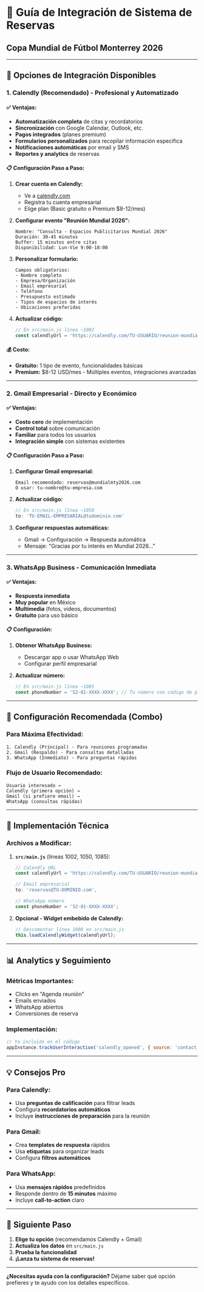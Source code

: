 # 📅 Guía de Integración de Sistema de Reservas
## Copa Mundial de Fútbol Monterrey 2026

---

## 🎯 Opciones de Integración Disponibles

### **1. Calendly (Recomendado) - Profesional y Automatizado**

#### ✅ **Ventajas:**
- **Automatización completa** de citas y recordatorios
- **Sincronización** con Google Calendar, Outlook, etc.
- **Pagos integrados** (planes premium)
- **Formularios personalizados** para recopilar información específica
- **Notificaciones automáticas** por email y SMS
- **Reportes y analytics** de reservas

#### 📋 **Configuración Paso a Paso:**

1. **Crear cuenta en Calendly:**
   - Ve a [calendly.com](https://calendly.com)
   - Registra tu cuenta empresarial
   - Elige plan (Basic gratuito o Premium $8-12/mes)

2. **Configurar evento "Reunión Mundial 2026":**
   ```
   Nombre: "Consulta - Espacios Publicitarios Mundial 2026"
   Duración: 30-45 minutos
   Buffer: 15 minutos entre citas
   Disponibilidad: Lun-Vie 9:00-18:00
   ```

3. **Personalizar formulario:**
   ```
   Campos obligatorios:
   - Nombre completo
   - Empresa/Organización
   - Email empresarial
   - Teléfono
   - Presupuesto estimado
   - Tipos de espacios de interés
   - Ubicaciones preferidas
   ```

4. **Actualizar código:**
   ```javascript
   // En src/main.js línea ~1002
   const calendlyUrl = 'https://calendly.com/TU-USUARIO/reunion-mundial-2026';
   ```

#### 💰 **Costo:** 
- **Gratuito:** 1 tipo de evento, funcionalidades básicas
- **Premium:** $8-12 USD/mes - Múltiples eventos, integraciones avanzadas

---

### **2. Gmail Empresarial - Directo y Económico**

#### ✅ **Ventajas:**
- **Costo cero** de implementación
- **Control total** sobre comunicación
- **Familiar** para todos los usuarios
- **Integración simple** con sistemas existentes

#### 📋 **Configuración Paso a Paso:**

1. **Configurar Gmail empresarial:**
   ```
   Email recomendado: reservas@mundialmty2026.com
   O usar: tu-nombre@tu-empresa.com
   ```

2. **Actualizar código:**
   ```javascript
   // En src/main.js línea ~1050
   to: 'TU-EMAIL-EMPRESARIAL@tudominio.com'
   ```

3. **Configurar respuestas automáticas:**
   - Gmail → Configuración → Respuesta automática
   - Mensaje: "Gracias por tu interés en Mundial 2026..."

---

### **3. WhatsApp Business - Comunicación Inmediata**

#### ✅ **Ventajas:**
- **Respuesta inmediata** 
- **Muy popular** en México
- **Multimedia** (fotos, videos, documentos)
- **Gratuito** para uso básico

#### 📋 **Configuración:**

1. **Obtener WhatsApp Business:**
   - Descargar app o usar WhatsApp Web
   - Configurar perfil empresarial

2. **Actualizar número:**
   ```javascript
   // En src/main.js línea ~1085
   const phoneNumber = '52-81-XXXX-XXXX'; // Tu número con código de país
   ```

---

## 🚀 **Configuración Recomendada (Combo)**

### **Para Máxima Efectividad:**

```
1. Calendly (Principal) - Para reuniones programadas
2. Gmail (Respaldo) - Para consultas detalladas  
3. WhatsApp (Inmediato) - Para preguntas rápidas
```

### **Flujo de Usuario Recomendado:**
```
Usuario interesado → 
Calendly (primera opción) → 
Gmail (si prefiere email) → 
WhatsApp (consultas rápidas)
```

---

## 🔧 **Implementación Técnica**

### **Archivos a Modificar:**

1. **`src/main.js`** (líneas 1002, 1050, 1085):
   ```javascript
   // Calendly URL
   const calendlyUrl = 'https://calendly.com/TU-USUARIO/reunion-mundial-2026';
   
   // Email empresarial
   to: 'reservas@TU-DOMINIO.com',
   
   // WhatsApp número
   const phoneNumber = '52-81-XXXX-XXXX';
   ```

2. **Opcional - Widget embebido de Calendly:**
   ```javascript
   // Descomentar línea 1008 en src/main.js
   this.loadCalendlyWidget(calendlyUrl);
   ```

---

## 📊 **Analytics y Seguimiento**

### **Métricas Importantes:**
- Clicks en "Agenda reunión"
- Emails enviados
- WhatsApp abiertos
- Conversiones de reserva

### **Implementación:**
```javascript
// Ya incluido en el código
appInstance.trackUserInteraction('calendly_opened', { source: 'contact_section' });
```

---

## 💡 **Consejos Pro**

### **Para Calendly:**
- Usa **preguntas de calificación** para filtrar leads
- Configura **recordatorios automáticos** 
- Incluye **instrucciones de preparación** para la reunión

### **Para Gmail:**
- Crea **templates de respuesta** rápidos
- Usa **etiquetas** para organizar leads
- Configura **filtros automáticos**

### **Para WhatsApp:**
- Usa **mensajes rápidos** predefinidos
- Responde dentro de **15 minutos** máximo
- Incluye **call-to-action** claro

---

## 🎯 **Siguiente Paso**

1. **Elige tu opción** (recomendamos Calendly + Gmail)
2. **Actualiza los datos** en `src/main.js`
3. **Prueba la funcionalidad** 
4. **¡Lanza tu sistema de reservas!**

---

**¿Necesitas ayuda con la configuración?**
Déjame saber qué opción prefieres y te ayudo con los detalles específicos. 